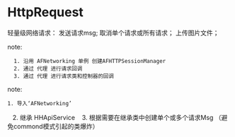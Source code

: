 # HttpRequest

轻量级网络请求：
    发送请求msg;
    取消单个请求或所有请求；
    上传图片文件；
    
note: 

      1. 沿用 AFNetworking 单例 创建AFHTTPSessionManager
      2. 通过 代理 进行请求回调
      3. 通过 代理 进行请求类和控制器的回调
     
note:

    1. 导入‘AFNetworking’
    2. 继承 HHApiService 
    3. 根据需要在继承类中创建单个或多个请求Msg
            （避免commond模式引起的类爆炸）
 
    
